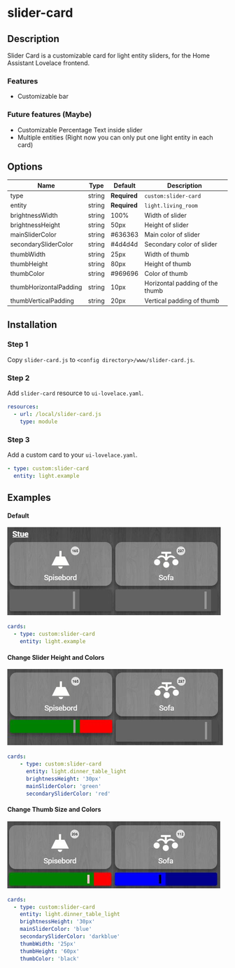 # slider-card

## Description

Slider Card is a customizable card for light entity sliders, for the Home Assistant Lovelace frontend.

### Features
- Customizable bar

### Future features (Maybe)
- Customizable Percentage Text inside slider
- Multiple entities (Right now you can only put one light entity in each card)

## Options
| Name | Type | Default | Description |
| ---- | ---- | ------- | ----------- |
| type | string | **Required** | `custom:slider-card` |
| entity | string | **Required** | `light.living_room` |
| brightnessWidth | string | 100% | Width of slider |
| brightnessHeight | string | 50px | Height of slider |
| mainSliderColor | string | #636363 | Main color of slider |
| secondarySliderColor | string | #4d4d4d | Secondary color of slider |
| thumbWidth | string | 25px | Width of thumb |
| thumbHeight | string | 80px | Height of thumb |
| thumbColor | string | #969696 | Color of thumb |
| thumbHorizontalPadding | string | 10px | Horizontal padding of the thumb |
| thumbVerticalPadding | string | 20px | Vertical padding of thumb |

## Installation

### Step 1

Copy `slider-card.js` to `<config directory>/www/slider-card.js`.

### Step 2

Add `slider-card` resource to `ui-lovelace.yaml`.

```yaml
resources:
  - url: /local/slider-card.js
    type: module
```

### Step 3

Add a custom card to your `ui-lovelace.yaml`.

```yaml
- type: custom:slider-card
  entity: light.example
```

## Examples

#### Default

![Default Slider Config](/slider-card-captures/default.JPG)

```yaml
cards:
  - type: custom:slider-card
    entity: light.example
```

#### Change Slider Height and Colors

![Change Slider Height and Colors Config](/slider-card-captures/colors-height.JPG)

```yaml
cards:
    - type: custom:slider-card
      entity: light.dinner_table_light
      brightnessHeight: '30px'
      mainSliderColor: 'green'
      secondarySliderColor: 'red'
```

#### Change Thumb Size and Colors

![Change Thumb Height and Colors Config](/slider-card-captures/thumb-colors-height.JPG)

```yaml
cards:
  - type: custom:slider-card
    entity: light.dinner_table_light
    brightnessHeight: '30px'
    mainSliderColor: 'blue'
    secondarySliderColor: 'darkblue'
    thumbWidth: '25px'
    thumbHeight: '60px'
    thumbColor: 'black'
```


























